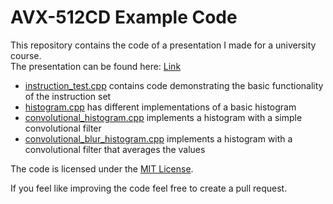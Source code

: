 # AVX-512CD Example Code

This repository contains the code of a presentation I made for a university course.  
The presentation can be found here: [Link](https://docs.google.com/presentation/d/1AQOQchN-vUPKt3hO77HBq3Ye6_RVyF_5hwFgtzzfkgI/edit?usp=sharing)

- [instruction_test.cpp](./instruction_test.cpp) contains code demonstrating the basic functionality of the instruction set
- [histogram.cpp](./histogram.cpp) has different implementations of a basic histogram
- [convolutional_histogram.cpp](./convolutional_histogram.cpp) implements a histogram with a simple convolutional filter
- [convolutional_blur_histogram.cpp](./convolutional_blur_histogram.cpp) implements a histogram with a convolutional filter that averages the values

The code is licensed under the [MIT License](./LICENSE).

If you feel like improving the code feel free to create a pull request.